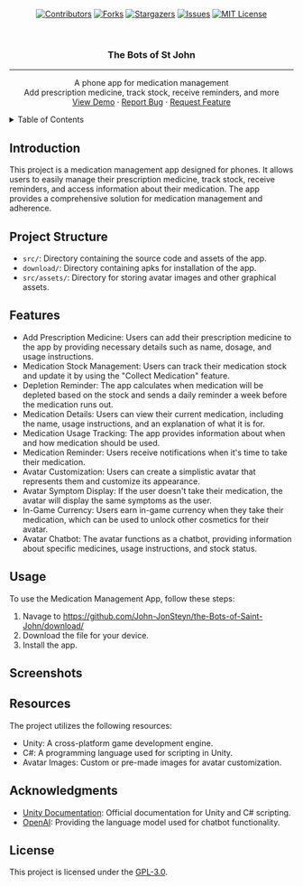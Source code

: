 <div id="top"></div>
<div align="center">

<!-- PROJECT SHIELDS -->
[![Contributors][contributors-shield]][contributors-url]
[![Forks][forks-shield]][forks-url]
[![Stargazers][stars-shield]][stars-url]
[![Issues][issues-shield]][issues-url]
[![MIT License][license-shield]][license-url]

<!-- Title -->
<br />
<h3 align="center">The Bots of St John</h3>

<hr>

<p align="center">
  A phone app for medication management<br>
  Add prescription medicine, track stock, receive reminders, and more<br>
  <a href="#usage">View Demo</a>
  ·
  <a href="https://github.com/John-JonSteyn/the-Bots-of-Saint-John/issues">Report Bug</a>
  ·
  <a href="https://github.com/John-JonSteyn/the-Bots-of-Saint-John/issues">Request Feature</a>
</p>
</div>

<!-- TABLE OF CONTENTS -->
<details>
<summary>Table of Contents</summary>
<ol>
  <li><a href="#introduction">Introduction</a></li>
  <li><a href="#project-structure">Project Structure</a></li>
  <li><a href="#features">Features</a></li>
  <li><a href="#usage">Usage</a></li>
  <li><a href="#screenshots">Screenshots</a></li>
  <li><a href="#resources">Resources</a></li>
  <li><a href="#acknowledgments">Acknowledgments</a></li>
  <li><a href="#license">License</a></li>
</ol>
</details>

<!-- Introduction -->
## Introduction
This project is a medication management app designed for phones. It allows users to easily manage their prescription medicine, track stock, receive reminders, and access information about their medication. The app provides a comprehensive solution for medication management and adherence.

<!-- Project Structure -->
## Project Structure
- `src/`: Directory containing the source code and assets of the app.
- `download/`: Directory containing apks for installation of the app.
- `src/assets/`: Directory for storing avatar images and other graphical assets.

<!-- Features -->
## Features
- Add Prescription Medicine: Users can add their prescription medicine to the app by providing necessary details such as name, dosage, and usage instructions.
- Medication Stock Management: Users can track their medication stock and update it by using the "Collect Medication" feature.
- Depletion Reminder: The app calculates when medication will be depleted based on the stock and sends a daily reminder a week before the medication runs out.
- Medication Details: Users can view their current medication, including the name, usage instructions, and an explanation of what it is for.
- Medication Usage Tracking: The app provides information about when and how medication should be used.
- Medication Reminder: Users receive notifications when it's time to take their medication.
- Avatar Customization: Users can create a simplistic avatar that represents them and customize its appearance.
- Avatar Symptom Display: If the user doesn't take their medication, the avatar will display the same symptoms as the user.
- In-Game Currency: Users earn in-game currency when they take their medication, which can be used to unlock other cosmetics for their avatar.
- Avatar Chatbot: The avatar functions as a chatbot, providing information about specific medicines, usage instructions, and stock status.

<!-- Usage -->
## Usage
To use the Medication Management App, follow these steps:

1. Navage to https://github.com/John-JonSteyn/the-Bots-of-Saint-John/download/
2. Download the file for your device.
3. Install the app.

<!-- Screenshots -->
## Screenshots


<!-- Resources -->
## Resources
The project utilizes the following resources:
- Unity: A cross-platform game development engine.
- C#: A programming language used for scripting in Unity.
- Avatar Images: Custom or pre-made images for avatar customization.

<!-- Acknowledgments -->
## Acknowledgments
- [Unity Documentation](https://docs.unity3d.com/): Official documentation for Unity and C# scripting.
- [OpenAI](https://openai.com/): Providing the language model used for chatbot functionality.

<!-- License -->
## License
This project is licensed under the [GPL-3.0](LICENSE).

<!-- Links -->
[contributors-shield]: https://img.shields.io/github/contributors/John-JonSteyn/the-Bots-of-Saint-John.svg?style=for-the-badge
[contributors-url]: https://github.com/John-JonSteyn/the-Bots-of-Saint-John/graphs/contributors
[forks-shield]: https://img.shields.io/github/forks/John-JonSteyn/the-Bots-of-Saint-John.svg?style=for-the-badge
[forks-url]: https://github.com/John-JonSteyn/the-Bots-of-Saint-John/network/members
[stars-shield]: https://img.shields.io/github/stars/John-JonSteyn/the-Bots-of-Saint-John.svg?style=for-the-badge
[stars-url]: https://github.com/John-JonSteyn/the-Bots-of-Saint-John/stargazers
[issues-shield]: https://img.shields.io/github/issues/John-JonSteyn/the-Bots-of-Saint-John.svg?style=for-the-badge
[issues-url]: https://github.com/John-JonSteyn/the-Bots-of-Saint-John/issues
[license-shield]: https://img.shields.io/github/license/John-JonSteyn/the-Bots-of-Saint-John.svg?style=for-the-badge
[license-url]: https://github.com/John-JonSteyn/the-Bots-of-Saint-John/blob/master/LICENSE
